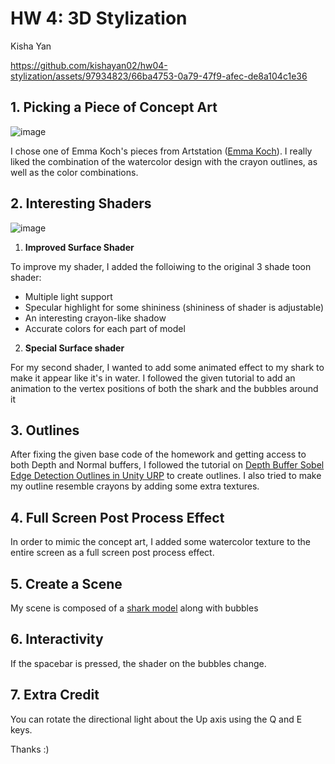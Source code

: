# HW 4: 3D Stylization

Kisha Yan

https://github.com/kishayan02/hw04-stylization/assets/97934823/66ba4753-0a79-47f9-afec-de8a104c1e36

## 1. Picking a Piece of Concept Art
![image](https://github.com/kishayan02/hw04-stylization/assets/97934823/2f913fa6-8c8d-48e9-93c7-f437c3c5d6c5)

I chose one of Emma Koch's pieces from Artstation ([Emma Koch](https://www.artstation.com/ekoch)). I really liked the combination of the watercolor design with the crayon outlines, as well as the color combinations.

## 2. Interesting Shaders
![image](https://github.com/kishayan02/hw04-stylization/assets/97934823/13a4c216-eeaa-4963-bdf6-0e3127bd03aa)

1. **Improved Surface Shader**
   
To improve my shader, I added the folloiwing to the original 3 shade toon shader:
- Multiple light support
- Specular highlight for some shininess (shininess of shader is adjustable)
- An interesting crayon-like shadow
- Accurate colors for each part of model

2. **Special Surface shader**
   
For my second shader, I wanted to add some animated effect to my shark to make it appear like it's in water. I followed the given tutorial to add an animation to the vertex positions of both the shark and the bubbles around it


## 3. Outlines
After fixing the given base code of the homework and getting access to both Depth and Normal buffers, I followed the tutorial on [Depth Buffer Sobel Edge Detection Outlines in Unity URP](https://youtu.be/RMt6DcaMxcE?si=WI7H5zyECoaqBsqF) to create outlines. I also tried to make my outline resemble crayons by adding some extra textures.


## 4. Full Screen Post Process Effect
In order to mimic the concept art, I added some watercolor texture to the entire screen as a full screen post process effect.


## 5. Create a Scene
My scene is composed of a [shark model](https://sketchfab.com/3d-models/cute-shark-b1c0265a579a4d39b84406ca49c7b5b2) along with bubbles


## 6. Interactivity
If the spacebar is pressed, the shader on the bubbles change.


## 7. Extra Credit
You can rotate the directional light about the Up axis using the Q and E keys.

Thanks :)
